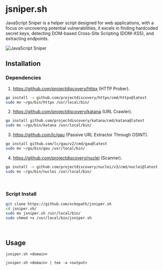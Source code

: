 # jsniper.sh
JavaScript Sniper is a helper script designed for web applications, with a focus on uncovering potential vulnerabilities, it excels in finding hardcoded secret keys, detecting DOM-based Cross-Site Scripting (DOM-XSS), and extracting endpoints.

![JavaScript Sniper](https://github.com/xchopath/jsniper.sh/assets/44427665/734ab3f2-4296-4306-bc92-f6decadc17f9)


## Installation

### Dependencies

1. <https://github.com/projectdiscovery/httpx> (HTTP Prober).
```sh
go install -v github.com/projectdiscovery/httpx/cmd/httpx@latest
sudo mv ~/go/bin/httpx /usr/local/bin/
```

2. <https://github.com/projectdiscovery/katana> (URL Crawler).
```sh
go install github.com/projectdiscovery/katana/cmd/katana@latest
sudo mv ~/go/bin/katana /usr/local/bin/
```

3. <https://github.com/lc/gau> (Passive URL Extractor Through OSINT).
```sh
go install github.com/lc/gau/v2/cmd/gau@latest
sudo mv ~/go/bin/gau /usr/local/bin/
```

4. <https://github.com/projectdiscovery/nuclei> (Scanner).
```sh
go install -v github.com/projectdiscovery/nuclei/v3/cmd/nuclei@latest
sudo mv ~/go/bin/nuclei /usr/local/bin/
```

<br/>

### Script Install

```sh
git clone https://github.com/xchopath/jsniper.sh
cd jsniper.sh/
sudo mv jsniper.sh /usr/local/bin/
sudo chmod +x /usr/local/bin/jsniper.sh
```

<br/>

## Usage

```
jsniper.sh <domain>
```

```
jsniper.sh <domain> | tee -a <output>
```
